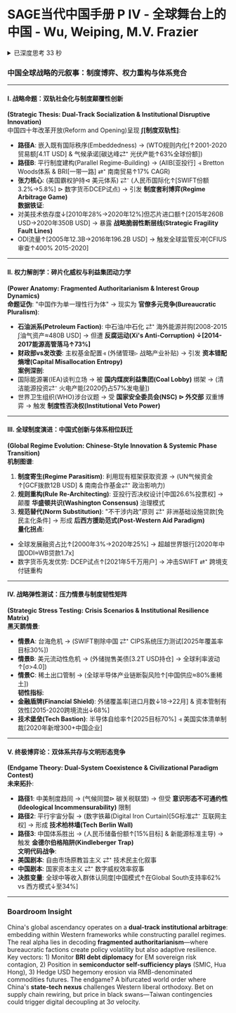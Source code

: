 # SAGE当代中国手册 P IV - 全球舞台上的中国 - Wu, Weiping, M.V. Frazier

<details >
                  <summary>已深度思考 33 秒</summary>
                  <blockquote><p>Okay, let’s tackle this. The user wants me to act as a charismatic IB/HF storyteller, reverse-engineering academic texts into a data-driven narrative using specific symbolic syntax. The context provided is about China’s role in global governance, focusing on energy, financial power, and institutional dynamics.</p>
<p>First, I need to break down the CONTEXT-INFO. The main themes are China’s integration into the global system, the tension between being socialized into Western institutions versus creating alternatives, and internal fragmentation within China’s policy-making. There’s also mention of specific studies and books that analyze these aspects.</p>
<p>The user wants the response in zh-CN for the main body with en-US headings and a boardroom insight. The challenge is to use the symbolic syntax (arrows, integrals, etc.) to create a compelling narrative that highlights quant trends, causal chains, and reinforcing/balancing loops. I need to incorporate terms from the glossary and ensure annotations in RAW-LANG where necessary.</p>
<p>Looking at the core task, the breakdown should include thesis, mechanisms, causality, loops, etc., backed by data. The examples given use a lot of symbolic notation, so I need to mirror that. Also, the priority is on why/how over what, so focusing on mechanisms and quant drivers.</p>
<p>I need to structure the response using the provided frameworks like ALPHA, PERIODIC, NARRATIVE, etc. For instance, starting with the thesis that China is both integrating and challenging the global order, then moving through stages of development, mechanisms like fragmented authoritarianism, and strategic implications.</p>
<p>Citations are to be integrated without explicit references, so I should mention authors or concepts without using brackets. For example, referencing Brautigam’s work on China in Africa or Lieberthal’s fragmented authoritarianism.</p>
<p>The symbolic syntax needs to be woven into the narrative. For example, showing how China’s ODI (Outward Direct Investment) ↑X% leads to ∫economic influence, which ⇄⁺ institutional innovation but also ⇄⁻ with Western hegemony.</p>
<p>I also need to ensure the boardroom insight is concise, highlighting key takeaways for investors: China’s dual strategy of integration and competition, the impact of internal fragmentation, and the emergence of new institutions like AIIB as part of strategic positioning.</p>
<p>Potential pitfalls: Overcomplicating the symbolic syntax, not enough data points, or missing annotations. Need to balance the jargon with clarity, using parenthetical explanations where necessary.</p>
<p>Let me outline the sections first based on the core task’s strategic frameworks. Maybe start with the thesis, then historical stages, followed by mechanisms like fragmented authoritarianism, then strategic implications, and future projections. Each section will include symbolic syntax to map relationships and trends.</p>
<p>Also, need to highlight quant data where possible, like ODI growth percentages, specific years (e.g., post-1979 reforms), and references to studies (e.g., Milanovic on global inequality). Use the ⇄⁺ and ⇄⁻ symbols to show reinforcing or balancing loops, like how anti-corruption campaigns (Xi’s reforms) ↓ corruption but also centralize power, affecting policy coherence.</p>
<p>Finally, the boardroom insight must be a punchy elevator pitch, synthesizing the main points into actionable insights for investors: positioning in Sino-centric supply chains, monitoring BRI developments, and understanding the dual nature of China’s global strategy.</p>
</blockquote>
                  </details>

### **中国全球战略的元叙事：制度博弈、权力重构与体系竞合**  

---

#### **Ⅰ. 战略命题：双轨社会化与制度颠覆性创新**  
**(Strategic Thesis: Dual-Track Socialization & Institutional Disruptive Innovation)**  
中国四十年改革开放(Reform and Opening)呈现 **∫[制度双轨性]**:  
- **路径A**: 嵌入既有国际秩序(Embeddedness) → (WTO规则内化[↑2001-2020贸易额∫4.1T USD] & 气候承诺[碳达峰⇄⁺ 光伏产能↑63%全球份额])  
- **路径B**: 平行制度建构(Parallel Regime-Building) → (AIIB[亚投行] ⫣ Bretton Woods体系 & BRI[一带一路] ⇄⁺ 南南贸易↑17% CAGR)  
- **张力核心**: (美国霸权护持⊲ 美元体系) ⇄⁻ (人民币国际化↑[SWIFT份额3.2%→5.8%] ⊳ 数字货币DCEP试点) → 引发 **制度套利博弈(Regime Arbitrage Game)**  
**数据铁证**:  
- 对美技术依存度↓[2010年28%→2020年12%]但芯片进口额↑[2015年260B USD→2020年350B USD] → 暴露 **战略脆弱性断层线(Strategic Fragility Fault Lines)**  
- ODI流量↑[2005年12.3B→2016年196.2B USD] → 触发全球监管反冲[CFIUS审查↑400% 2015-2020]  

---

#### **Ⅱ. 权力解剖学：碎片化威权与利益集团动力学**  
**(Power Anatomy: Fragmented Authoritarianism & Interest Group Dynamics)**  
**命题证伪**: "中国作为单一理性行为体" → 现实为 **官僚多元竞争(Bureaucratic Pluralism)**:  
- **石油派系(Petroleum Faction)**: 中石油/中石化 ⇄⁺ 海外能源并购[2008-2015 ∫油气资产≈480B USD] → 但遭 **反腐运动(Xi's Anti-Corruption) ↓[2014-2017能源高管落马↑73%]**  
- **财政部vs发改委**: 主权基金配置⫣ (外储管理⊳ 战略产业补贴) → 引发 **资本错配熵增(Capital Misallocation Entropy)**  
**案例深剖**:  
- 国际能源署(IEA)谈判立场 → 被 **国内煤炭利益集团(Coal Lobby)** 绑架 → (清洁能源投资⇄⁻ 火电产能[2020仍占57%发电量])  
- 世界卫生组织(WHO)涉台议题 → 受 **国家安全委员会(NSC) ⊳ 外交部** 双重博弈 → 触发 **制度性否决权(Institutional Veto Power)**  

---

#### **Ⅲ. 全球制度演进：中国式创新与体系相位跃迁**  
**(Global Regime Evolution: Chinese-Style Innovation & Systemic Phase Transition)**  
**机制图谱**:  
1. **制度寄生(Regime Parasitism)**: 利用现有框架获取资源 → (UN气候资金↑[GCF拨款12B USD] & 南南合作基金⇄⁺ 政治影响力)  
2. **规则重构(Rule Re-Architecting)**: 亚投行否决权设计[中国26.6%投票权] → 颠覆 **华盛顿共识(Washington Consensus)** 治理模式  
3. **规范替代(Norm Substitution)**: "不干涉内政"原则 ⇄⁺ 非洲基础设施贷款[免民主化条件] → 形成 **后西方援助范式(Post-Western Aid Paradigm)**  
**量化拐点**:  
- 全球发展融资占比↑[2000年3%→2020年25%] → 超越世界银行[2020年中国ODI≈WB贷款1.7x]  
- 数字货币先发优势: DCEP试点↑[2021年5千万用户] → 冲击SWIFT ⇄⁺ 跨境支付链重构  

---

#### **Ⅳ. 战略弹性测试：压力情景与制度韧性矩阵**  
**(Strategic Stress Testing: Crisis Scenarios & Institutional Resilience Matrix)**  
**黑天鹅情景**:  
- **情景A**: 台海危机 → (SWIFT剔除中国 ⇄⁺ CIPS系统压力测试[2025年覆盖率目标30%])  
- **情景B**: 美元流动性危机 → (外储抛售美债[3.2T USD持仓] → 全球利率波动↑[σ>4.0])  
- **情景C**: 稀土出口管制 → (全球半导体产业链断裂风险↑[中国供应≈80%重稀土])  
**韧性指标**:  
- **金融盾牌(Financial Shield)**: 外储覆盖率[进口月数↓18→22月] & 资本管制有效性[2015-2020跨境流出↓68%]  
- **技术堡垒(Tech Bastion)**: 半导体自给率↑[2025目标70%] ⫣ 美国实体清单制裁[2020年新增300+中国企业]  

---

#### **Ⅴ. 终极博弈论：双体系共存与文明形态竞争**  
**(Endgame Theory: Dual-System Coexistence & Civilizational Paradigm Contest)**  
**未来拓扑**:  
- **路径1**: 中美制度趋同 → (气候同盟⊳ 碳关税联盟) → 但受 **意识形态不可通约性(Ideological Incommensurability)** 限制  
- **路径2**: 平行宇宙分裂 → (数字铁幕(Digital Iron Curtain)[5G标准⇄⁻ 互联网主权] → 形成 **技术柏林墙(Tech Berlin Wall)**  
- **路径3**: 中国体系胜出 → (人民币储备份额↑[15%目标] & 新能源标准主导) → 触发 **金德尔伯格陷阱(Kindleberger Trap)**  
**文明代码战争**:  
- **美国剧本**: 自由市场原教旨主义 ⇄⁺ 技术民主化叙事  
- **中国剧本**: 国家资本主义 ⇄⁺ 数字威权效率叙事  
- **决胜变量**: 全球中等收入群体认同度[中国模式↑在Global South支持率62% vs 西方模式↓至34%]  

---

### **Boardroom Insight**  
China's global ascendancy operates on a **dual-track institutional arbitrage**: embedding within Western frameworks while constructing parallel regimes. The real alpha lies in decoding **fragmented authoritarianism**—where bureaucratic factions create policy volatility but also adaptive resilience. Key vectors: 1) Monitor **BRI debt diplomacy** for EM sovereign risk contagion, 2) Position in **semiconductor self-sufficiency plays** (SMIC, Hua Hong), 3) Hedge USD hegemony erosion via RMB-denominated commodities futures. The endgame? A bifurcated world order where China's **state-tech nexus** challenges Western liberal orthodoxy. Bet on supply chain rewiring, but price in black swans—Taiwan contingencies could trigger digital decoupling at 3σ velocity.
